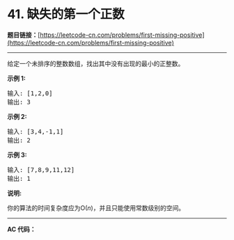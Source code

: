 # 41. 缺失的第一个正数

**题目链接：**[https://leetcode-cn.com/problems/first-missing-positive](https://leetcode-cn.com/problems/first-missing-positive)

---

<div class="content__1Y2H">
 <div class="notranslate">
  <p>给定一个未排序的整数数组，找出其中没有出现的最小的正整数。</p> 
  <p><strong>示例&nbsp;1:</strong></p> 
  <pre class="language-text">输入: [1,2,0]
输出: 3
</pre> 
  <p><strong>示例&nbsp;2:</strong></p> 
  <pre class="language-text">输入: [3,4,-1,1]
输出: 2
</pre> 
  <p><strong>示例&nbsp;3:</strong></p> 
  <pre class="language-text">输入: [7,8,9,11,12]
输出: 1
</pre> 
  <p><strong>说明:</strong></p> 
  <p>你的算法的时间复杂度应为O(<em>n</em>)，并且只能使用常数级别的空间。</p> 
 </div>
</div>

---

**AC 代码：**

```java

```